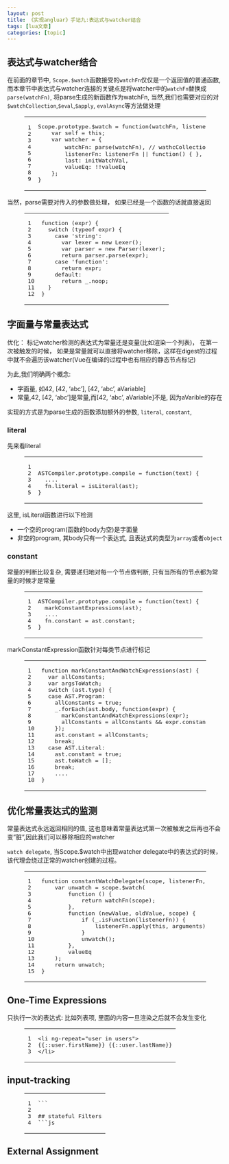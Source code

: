 ```yaml
---
layout: post
title: 《实现angluar》手记九:表达式与watcher结合 
tags: [lua文章]
categories: [topic]
---
```

<h2 id="表达式与watcher结合"><a href="#表达式与watcher结合" class="headerlink" title="表达式与watcher结合"></a>表达式与watcher结合</h2><p>在前面的章节中, <code>Scope.$watch</code>函数接受的<code>watchFn</code>仅仅是一个返回值的普通函数, 而本章节中表达式与watcher连接的关键点是将watcher中的<code>watchFn</code>替换成<code>parse(watchFn)</code>, 将parse生成的新函数作为watchFn, 当然,我们也需要对应的对<code>$watchCollection</code>,<code>$eval</code>,<code>$apply</code>, <code>evalAsync</code>等方法做处理</p>
<figure class="highlight plain"><table><tbody><tr><td class="gutter"><pre><span class="line">1</span><br/><span class="line">2</span><br/><span class="line">3</span><br/><span class="line">4</span><br/><span class="line">5</span><br/><span class="line">6</span><br/><span class="line">7</span><br/><span class="line">8</span><br/><span class="line">9</span><br/></pre></td><td class="code"><pre><span class="line">Scope.prototype.$watch = function(watchFn, listenerFn, valueEq) {</span><br/><span class="line">    var self = this;</span><br/><span class="line">    var watcher = {</span><br/><span class="line">        watchFn: parse(watchFn), // wathcCollection等方法也需要做一并处理</span><br/><span class="line">        listenerFn: listenerFn || function() { },</span><br/><span class="line">        last: initWatchVal,</span><br/><span class="line">        valueEq: !!valueEq</span><br/><span class="line">    };</span><br/><span class="line">}</span><br/></pre></td></tr></tbody></table></figure>

<p>当然，parse需要对传入的参数做处理， 如果已经是一个函数的话就直接返回</p>
<figure class="highlight js"><table><tbody><tr><td class="gutter"><pre><span class="line">1</span><br/><span class="line">2</span><br/><span class="line">3</span><br/><span class="line">4</span><br/><span class="line">5</span><br/><span class="line">6</span><br/><span class="line">7</span><br/><span class="line">8</span><br/><span class="line">9</span><br/><span class="line">10</span><br/><span class="line">11</span><br/><span class="line">12</span><br/></pre></td><td class="code"><pre><span class="line"><span class="function"><span class="keyword">function</span> (<span class="params">expr</span>) </span>{</span><br/><span class="line">  <span class="keyword">switch</span> (<span class="keyword">typeof</span> expr) {</span><br/><span class="line">    <span class="keyword">case</span> <span class="string">&#39;string&#39;</span>:</span><br/><span class="line">      <span class="keyword">var</span> lexer = <span class="keyword">new</span> Lexer();</span><br/><span class="line">      <span class="keyword">var</span> parser = <span class="keyword">new</span> Parser(lexer);</span><br/><span class="line">      <span class="keyword">return</span> parser.parse(expr);</span><br/><span class="line">    <span class="keyword">case</span> <span class="string">&#39;function&#39;</span>:</span><br/><span class="line">      <span class="keyword">return</span> expr;</span><br/><span class="line">    <span class="keyword">default</span>:</span><br/><span class="line">      <span class="keyword">return</span> _.noop;</span><br/><span class="line">  }</span><br/><span class="line">}</span><br/></pre></td></tr></tbody></table></figure>

<h2 id="字面量与常量表达式"><a href="#字面量与常量表达式" class="headerlink" title="字面量与常量表达式"></a>字面量与常量表达式</h2><p>优化： 标记watcher检测的表达式为常量还是变量(比如渲染一个列表)， 在第一次被触发的时候， 如果是常量就可以直接将watcher移除，这样在digest的过程中就不会遍历该watcher(Vue在编译的过程中也有相应的静态节点标记)</p>
<p>为此,我们明确两个概念: </p>
<ul>
<li>字面量, 如42, [42, ‘abc’], [42, ‘abc’, aVariable]</li>
<li>常量,42, [42, ‘abc’]是常量,而[42, ‘abc’, aVariable]不是, 因为aVarible的存在</li>
</ul>
<p>实现的方式是为parse生成的函数添加额外的参数, <code>literal</code>, <code>constant</code>,</p>
<h3 id="literal"><a href="#literal" class="headerlink" title="literal"></a>literal</h3><p>先来看literal</p>
<figure class="highlight js"><table><tbody><tr><td class="gutter"><pre><span class="line">1</span><br/><span class="line">2</span><br/><span class="line">3</span><br/><span class="line">4</span><br/><span class="line">5</span><br/></pre></td><td class="code"><pre><span class="line"></span><br/><span class="line">ASTCompiler.prototype.compile = <span class="function"><span class="keyword">function</span>(<span class="params">text</span>) </span>{</span><br/><span class="line">  ....</span><br/><span class="line">  fn.literal = isLiteral(ast);</span><br/><span class="line">}</span><br/></pre></td></tr></tbody></table></figure>

<p>这里, isLiteral函数进行以下检测</p>
<ul>
<li>一个空的program(函数的body为空)是字面量</li>
<li>非空的program, 其body只有一个表达式, 且表达式的类型为<code>array</code>或者<code>object</code></li>
</ul>
<h3 id="constant"><a href="#constant" class="headerlink" title="constant"></a>constant</h3><p>常量的判断比较复杂, 需要递归地对每一个节点做判断, 只有当所有的节点都为常量的时候才是常量</p>
<figure class="highlight js"><table><tbody><tr><td class="gutter"><pre><span class="line">1</span><br/><span class="line">2</span><br/><span class="line">3</span><br/><span class="line">4</span><br/><span class="line">5</span><br/></pre></td><td class="code"><pre><span class="line">ASTCompiler.prototype.compile = <span class="function"><span class="keyword">function</span>(<span class="params">text</span>) </span>{</span><br/><span class="line">  markConstantExpressions(ast);</span><br/><span class="line">  ....</span><br/><span class="line">  fn.constant = ast.constant;</span><br/><span class="line">}</span><br/></pre></td></tr></tbody></table></figure>

<p>markConstantExpression函数针对每类节点进行标记</p>
<figure class="highlight js"><table><tbody><tr><td class="gutter"><pre><span class="line">1</span><br/><span class="line">2</span><br/><span class="line">3</span><br/><span class="line">4</span><br/><span class="line">5</span><br/><span class="line">6</span><br/><span class="line">7</span><br/><span class="line">8</span><br/><span class="line">9</span><br/><span class="line">10</span><br/><span class="line">11</span><br/><span class="line">12</span><br/><span class="line">13</span><br/><span class="line">14</span><br/><span class="line">15</span><br/><span class="line">16</span><br/><span class="line">17</span><br/><span class="line">18</span><br/></pre></td><td class="code"><pre><span class="line"><span class="function"><span class="keyword">function</span> <span class="title">markConstantAndWatchExpressions</span>(<span class="params">ast</span>) </span>{</span><br/><span class="line">  <span class="keyword">var</span> allConstants;</span><br/><span class="line">  <span class="keyword">var</span> argsToWatch;</span><br/><span class="line">  <span class="keyword">switch</span> (ast.type) {</span><br/><span class="line">  <span class="keyword">case</span> AST.Program:</span><br/><span class="line">    allConstants = <span class="literal">true</span>;</span><br/><span class="line">    _.forEach(ast.body, <span class="function"><span class="keyword">function</span>(<span class="params">expr</span>) </span>{</span><br/><span class="line">      markConstantAndWatchExpressions(expr);</span><br/><span class="line">      allConstants = allConstants &amp;&amp; expr.constant;</span><br/><span class="line">    });</span><br/><span class="line">    ast.constant = allConstants;</span><br/><span class="line">    <span class="keyword">break</span>;</span><br/><span class="line">  <span class="keyword">case</span> AST.Literal:</span><br/><span class="line">    ast.constant = <span class="literal">true</span>;</span><br/><span class="line">    ast.toWatch = [];</span><br/><span class="line">    <span class="keyword">break</span>;</span><br/><span class="line">    ....</span><br/><span class="line">}</span><br/></pre></td></tr></tbody></table></figure>

<h2 id="优化常量表达式的监测"><a href="#优化常量表达式的监测" class="headerlink" title="优化常量表达式的监测"></a>优化常量表达式的监测</h2><p>常量表达式永远返回相同的值, 这也意味着常量表达式第一次被触发之后再也不会变”脏”,因此我们可以移除相应的watcher</p>
<p><code>watch delegate</code>, 当Scope.$watch中出现watcher delegate中的表达式的时候， 该代理会绕过正常的watcher创建的过程。</p>
<figure class="highlight javascript"><table><tbody><tr><td class="gutter"><pre><span class="line">1</span><br/><span class="line">2</span><br/><span class="line">3</span><br/><span class="line">4</span><br/><span class="line">5</span><br/><span class="line">6</span><br/><span class="line">7</span><br/><span class="line">8</span><br/><span class="line">9</span><br/><span class="line">10</span><br/><span class="line">11</span><br/><span class="line">12</span><br/><span class="line">13</span><br/><span class="line">14</span><br/><span class="line">15</span><br/></pre></td><td class="code"><pre><span class="line"><span class="function"><span class="keyword">function</span> <span class="title">constantWatchDelegate</span>(<span class="params">scope, listenerFn, valueEq, watchFn</span>) </span>{</span><br/><span class="line">    <span class="keyword">var</span> unwatch = scope.$watch(</span><br/><span class="line">        <span class="function"><span class="keyword">function</span> (<span class="params"></span>) </span>{</span><br/><span class="line">            <span class="keyword">return</span> watchFn(scope);</span><br/><span class="line">        },</span><br/><span class="line">        <span class="function"><span class="keyword">function</span> (<span class="params">newValue, oldValue, scope</span>) </span>{</span><br/><span class="line">            <span class="keyword">if</span> (_.isFunction(listenerFn)) {</span><br/><span class="line">                listenerFn.apply(<span class="keyword">this</span>, <span class="built_in">arguments</span>);</span><br/><span class="line">            }</span><br/><span class="line">            unwatch();</span><br/><span class="line">        },</span><br/><span class="line">        valueEq</span><br/><span class="line">    );</span><br/><span class="line">    <span class="keyword">return</span> unwatch;</span><br/><span class="line">}</span><br/></pre></td></tr></tbody></table></figure>

<h2 id="One-Time-Expressions"><a href="#One-Time-Expressions" class="headerlink" title="One-Time Expressions"></a>One-Time Expressions</h2><p>只执行一次的表达式: 比如列表项, 里面的内容一旦渲染之后就不会发生变化</p>
<figure class="highlight javascript"><table><tbody><tr><td class="gutter"><pre><span class="line">1</span><br/><span class="line">2</span><br/><span class="line">3</span><br/></pre></td><td class="code"><pre><span class="line">&lt;li ng-repeat=<span class="string">&#34;user in users&#34;</span>&gt;</span><br/><span class="line">{{::user.firstName}} {{::user.lastName}}</span><br/><span class="line">&lt;<span class="regexp">/li&gt;</span></span><br/></pre></td></tr></tbody></table></figure>

<h2 id="input-tracking"><a href="#input-tracking" class="headerlink" title="input-tracking"></a>input-tracking</h2><figure class="highlight js"><table><tbody><tr><td class="gutter"><pre><span class="line">1</span><br/><span class="line">2</span><br/><span class="line">3</span><br/><span class="line">4</span><br/></pre></td><td class="code"><pre><span class="line"><span class="string">``</span><span class="string">`</span></span><br/><span class="line"><span class="string"></span></span><br/><span class="line"><span class="string">## stateful Filters</span></span><br/><span class="line"><span class="string">`</span><span class="string">``</span>js</span><br/></pre></td></tr></tbody></table></figure>

<h2 id="External-Assignment"><a href="#External-Assignment" class="headerlink" title="External Assignment"></a>External Assignment</h2><pre><code class="js"></code></pre>